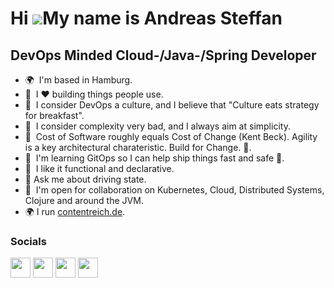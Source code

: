 Hi ![](https://user-images.githubusercontent.com/18350557/176309783-0785949b-9127-417c-8b55-ab5a4333674e.gif)My name is Andreas Steffan
=======================================================================================================================================

DevOps Minded Cloud-/Java-/Spring Developer
--------------------------------

* 🌍  I'm based in Hamburg.
* 🧠  I ❤️ building things people use.
* 🧠  I consider DevOps a culture, and I believe that "Culture eats strategy for breakfast".
* 🧠  I consider complexity very bad, and I always aim at simplicity.
* 🧠  Cost of Software roughly equals Cost of Change (Kent Beck). Agility is a key architectural charateristic. Build for Change. 🚀.
* 🧠  I'm learning GitOps so I can help ship things fast and safe 🚀.
* 🧠  I like it functional and declarative.
* 💬 Ask me about driving state. 
* 🤝  I'm open for collaboration on Kubernetes, Cloud, Distributed Systems, Clojure and around the JVM.
* 🌍 I run [contentreich.de](https://www.contentreich.de/).

### Socials
<p align="left">
<!--a href="https://www.dev.to/deas" target="_blank" rel="noreferrer"><img src="https://raw.githubusercontent.com/danielcranney/readme-generator/main/public/icons/socials/devdotto.svg" width="32" height="32" /></a-->
<!--a href="https://discord.com/users/deas#2422" target="_blank" rel="noreferrer"><img src="https://raw.githubusercontent.com/danielcranney/readme-generator/main/public/icons/socials/discord.svg" width="32" height="32" /></a-->
<a href="https://www.github.com/deas" target="_blank" rel="noreferrer"><img src="https://raw.githubusercontent.com/danielcranney/readme-generator/main/public/icons/socials/github.svg" width="32" height="32" /></a>
<a href="https://www.linkedin.com/in/andreassteffan" target="_blank" rel="noreferrer"><img src="https://raw.githubusercontent.com/danielcranney/readme-generator/main/public/icons/socials/linkedin.svg" width="32" height="32" /></a>
<a href="https://www.stackoverflow.com/users/562258/andreas-steffan" target="_blank" rel="noreferrer"><img src="https://raw.githubusercontent.com/danielcranney/readme-generator/main/public/icons/socials/stackoverflow.svg" width="32" height="32" /></a>
<a href="https://www.twitter.com/deas" target="_blank" rel="noreferrer"><img src="https://raw.githubusercontent.com/danielcranney/readme-generator/main/public/icons/socials/twitter.svg" width="32" height="32" /></a>
</p>

<!-- ### Blog posts -->
<!-- BLOG-POST-LIST:START -->
<!-- BLOG-POST-LIST:END -->
